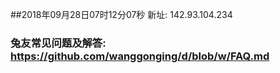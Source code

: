 ##2018年09月28日07时12分07秒 新址: 142.93.104.234
### 兔友常见问题及解答: https://github.com/wanggonging/d/blob/w/FAQ.md
